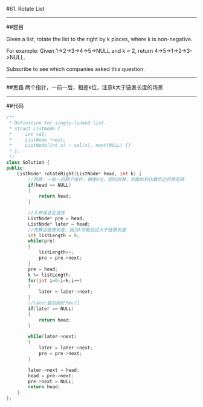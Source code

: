 #61. Rotate List

------

##题目

Given a list, rotate the list to the right by k places, where k is non-negative.

For example:
Given 1->2->3->4->5->NULL and k = 2,
return 4->5->1->2->3->NULL.

Subscribe to see which companies asked this question.

------

##思路
两个指针，一前一后，相差k位，注意k大于链表长度的场景


------

##代码

```cpp
/**
 * Definition for singly-linked list.
 * struct ListNode {
 *     int val;
 *     ListNode *next;
 *     ListNode(int x) : val(x), next(NULL) {}
 * };
 */
class Solution {
public:
    ListNode* rotateRight(ListNode* head, int k) {
        //思路：一前一后两个指针，相差k位，同时后移，后面的到达最后之后再反转
        if(head == NULL)
        {
            return head;
        }

        //入参保证合法性
        ListNode* pre = head;
        ListNode* later = head;
        //先算出链表长度，因为k可能远远大于链表长度
        int listLength = 0;
        while(pre)
        {
            listLength++;
            pre = pre->next;
        }
        pre = head;
        k %= listLength;
        for(int i=0;i<k;i++)
        {
            later = later->next;
        }
        //later最后刚好为null
        if(later == NULL)
        {
            return head;
        }

        while(later->next)
        {
            later = later->next;
            pre = pre->next;
        }

        later->next = head;
        head = pre->next;
        pre->next = NULL;
        return head;
    }
};
```